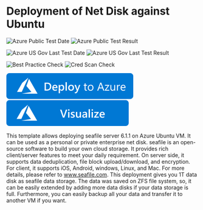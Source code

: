 # Deployment of Net Disk against Ubuntu 

![Azure Public Test Date](https://azurequickstartsservice.blob.core.windows.net/badges/ubuntu-netdisk-setup/PublicLastTestDate.svg)
![Azure Public Test Result](https://azurequickstartsservice.blob.core.windows.net/badges/ubuntu-netdisk-setup/PublicDeployment.svg)

![Azure US Gov Last Test Date](https://azurequickstartsservice.blob.core.windows.net/badges/ubuntu-netdisk-setup/FairfaxLastTestDate.svg)
![Azure US Gov Last Test Result](https://azurequickstartsservice.blob.core.windows.net/badges/ubuntu-netdisk-setup/FairfaxDeployment.svg)

![Best Practice Check](https://azurequickstartsservice.blob.core.windows.net/badges/ubuntu-netdisk-setup/BestPracticeResult.svg)
![Cred Scan Check](https://azurequickstartsservice.blob.core.windows.net/badges/ubuntu-netdisk-setup/CredScanResult.svg)

[![Deploy To Azure](https://raw.githubusercontent.com/Azure/azure-quickstart-templates/master/1-CONTRIBUTION-GUIDE/images/deploytoazure.svg?sanitize=true)](https://portal.azure.com/#create/Microsoft.Template/uri/https%3A%2F%2Fraw.githubusercontent.com%2FAzure%2Fazure-quickstart-templates%2Fmaster%2Fubuntu-netdisk-setup%2Fazuredeploy.json)  [![Visualize](https://raw.githubusercontent.com/Azure/azure-quickstart-templates/master/1-CONTRIBUTION-GUIDE/images/visualizebutton.svg?sanitize=true)](http://armviz.io/#/?load=https%3A%2F%2Fraw.githubusercontent.com%2FAzure%2Fazure-quickstart-templates%2Fmaster%2Fubuntu-netdisk-setup%2Fazuredeploy.json)

This template allows deploying seafile server 6.1.1 on Azure Ubuntu VM. It can be used as a personal or private enterprise net disk. seafile is an open-source software to build your own cloud storage. It provides rich client/server features to meet your daily requirement. On server side, it supports data deduplication, file block upload/download, and encryption. For client, it supports iOS, Android, windows, Linux, and Mac. For more details, please refer to www.seafile.com. This deployment gives you 1T data disk as seafile data storage. The data was saved on ZFS file system, so, it can be easily extended by adding more data disks if your data storage is full. Furthermore, you can easily backup all your data and transfer it to another VM if you want.



